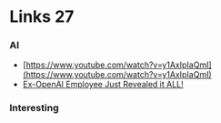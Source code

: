 # Links 27

### AI
- [https://www.youtube.com/watch?v=y1AxIpIaQmI](https://www.youtube.com/watch?v=y1AxIpIaQmI)
- [Ex-OpenAI Employee Just Revealed it ALL!](https://www.youtube.com/watch?v=om5KAKSSpNg)

### Interesting





